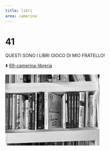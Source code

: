 ```yaml
---
title: libri
area: camerina
---
```

# 41
QUESTI SONO I LIBRI GIOCO DI MIO FRATELLO!

⬇️ [69-camerina-libreria](69-camerina-libreria.md)

![foto_128](../_assets/preview/foto_128.jpg)